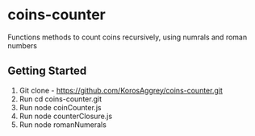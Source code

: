 # coins-counter
Functions methods to count coins recursively, using numrals and roman numbers

## Getting Started

1. Git clone  - https://github.com/KorosAggrey/coins-counter.git
2. Run cd coins-counter.git
3. Run node coinCounter.js
4. Run node counterClosure.js
3. Run node romanNumerals


